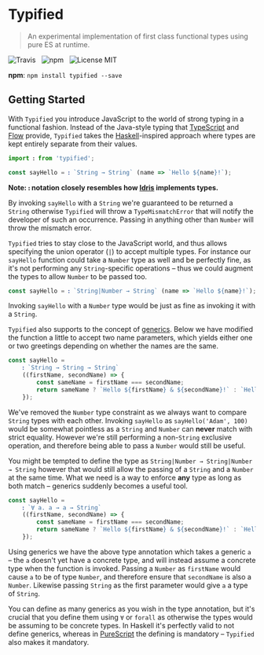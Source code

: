 # Typified

> An experimental implementation of first class functional types using pure ES at runtime.

![Travis](http://img.shields.io/travis/Wildhoney/Typified.svg?style=for-the-badge)
&nbsp;
![npm](http://img.shields.io/npm/v/typified.svg?style=for-the-badge)
&nbsp;
![License MIT](http://img.shields.io/badge/license-mit-lightgrey.svg?style=for-the-badge)

**npm**: `npm install typified --save`

## Getting Started

With `Typified` you introduce JavaScript to the world of strong typing in a functional fashion. Instead of the Java-style typing that [TypeScript](https://www.typescriptlang.org/) and [Flow](https://flow.org/) provide, `Typified` takes the [Haskell](https://en.wikipedia.org/wiki/Haskell_(programming_language)#Code_examples)-inspired approach where types are kept entirely separate from their values.

```javascript
import ꓽ from 'typified';

const sayHello = ꓽ `String → String` (name => `Hello ${name}!`);
```

**Note: `ꓽ` notation closely resembles how [Idris](https://en.wikipedia.org/wiki/Idris_(programming_language)#Functional_programming) implements types.**

By invoking `sayHello` with a `String` we're guaranteed to be returned a `String` otherwise `Typified` will throw a `TypeMismatchError` that will notify the developer of such an occurrence. Passing in anything other than `Number` will throw the mismatch error.

`Typified` tries to stay close to the JavaScript world, and thus allows specifying the union operator (`|`) to accept multiple types. For instance our `sayHello` function could take a `Number` type as well and be perfectly fine, as it's not performing any `String`-specific operations &ndash; thus we could augment the types to allow `Number` to be passed too.

```javascript
const sayHello = ꓽ `String|Number → String` (name => `Hello ${name}!`);
```

Invoking `sayHello` with a `Number` type would be just as fine as invoking it with a `String`.

`Typified` also supports to the concept of [generics](https://en.wikipedia.org/wiki/Generic_programming). Below we have modified the function a little to accept two name parameters, which yields either one or two greetings depending on whether the names are the same.

```javascript
const sayHello =
    ꓽ `String → String → String`
    ((firstName, secondName) => {
        const sameName = firstName === secondName;
        return sameName ? `Hello ${firstName} & ${secondName}!` : `Hello ${firstName}!`;
    });
```

We've removed the `Number` type constraint as we always want to compare `String` types with each other. Invoking `sayHello` as `sayHello('Adam', 100)` would be somewhat pointless as a `String` and `Number` can **never** match with strict equality. However we're still performing a non-`String` exclusive operation, and therefore being able to pass a `Number` would still be useful.

You might be tempted to define the type as `String|Number → String|Number → String` however that would still allow the passing of a `String` and a `Number` at the same time. What we need is a way to enforce **any** type as long as both match &ndash; generics suddenly becomes a useful tool.

```javascript
const sayHello =
    ꓽ `∀ a. a → a → String`
    ((firstName, secondName) => {
        const sameName = firstName === secondName;
        return sameName ? `Hello ${firstName} & ${secondName}!` : `Hello ${firstName}!`;
    });
```

Using generics we have the above type annotation which takes a generic `a` &ndash; the `a` doesn't yet have a concrete type, and will instead assume a concrete type when the function is invoked. Passing a `Number` as `firstName` would cause `a` to be of type `Number`, and therefore ensure that `secondName` is also a `Number`. Likewise passing `String` as the first parameter would give `a` a type of `String`.

You can define as many generics as you wish in the type annotation, but it's crucial that you define them using `∀` or `forall` as otherwise the types would be assuming to be concrete types. In Haskell it's perfectly valid to not define generics, whereas in [PureScript](http://www.purescript.org/) the defining is mandatory &ndash; `Typified` also makes it mandatory.
